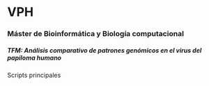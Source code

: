 # VPH
### Máster de Bioinformática y Biología computacional
##### TFM: Análisis comparativo de patrones genómicos en el virus del papiloma humano

Scripts principales

